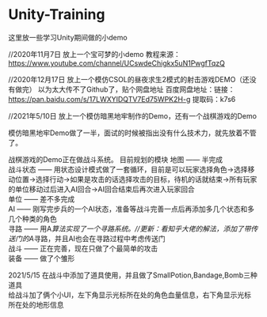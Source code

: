 # Unity-Training
这里放一些学习Unity期间做的小demo

//2020年11月7日
放上一个宝可梦的小demo
教程来源：https://www.youtube.com/channel/UCswdeChigkx5uN1PwgfTqzQ

//2020年12月17日
放上一个模仿CSOL的昼夜求生2模式的射击游戏DEMO（还没有做完）
以为太大传不了Github了，贴个网盘地址
百度网盘地址：链接：https://pan.baidu.com/s/17LWXYIDQTV7Ed75WPK2H-g 提取码：k7s6 

//2021年5/10日
放上一个模仿暗黑地牢制作的Demo，还有一个战棋游戏的Demo  

模仿暗黑地牢Demo做了一半，面试的时候被指出没有什么技术力，就先放着不管了。  

战棋游戏的Demo正在做战斗系统。
目前规划的模块
地图 —— 半完成  
战斗状态 —— 用状态设计模式做了一套循环，目前是可以玩家选择角色→选择移动位置→选择行动→如果是攻击的话选择攻击的目标，待机的话就结束→所有玩家的单位移动过后进入AI回合→AI回合结束后再次进入玩家回合  
单位 —— 差不多完成  
AI —— 刚写完步兵的一个AI状态，准备等战斗完善一点后再添加多几个状态和多几个种类的角色  
寻路 —— 用A*算法实现了一个寻路系统。//更新：看知乎大佬的解法，添加了带传送门的A*寻路，并且AI也会在寻路过程中考虑传送门  
战斗 —— 正在完善，现在只做了个最简单的攻击  
装备 —— 做了个雏形  

2021/5/15
在战斗中添加了道具使用，并且做了SmallPotion,Bandage,Bomb三种道具  
给战斗加了俩个小UI，左下角显示光标所在处的角色血量信息，右下角显示光标所在处的地形信息  
